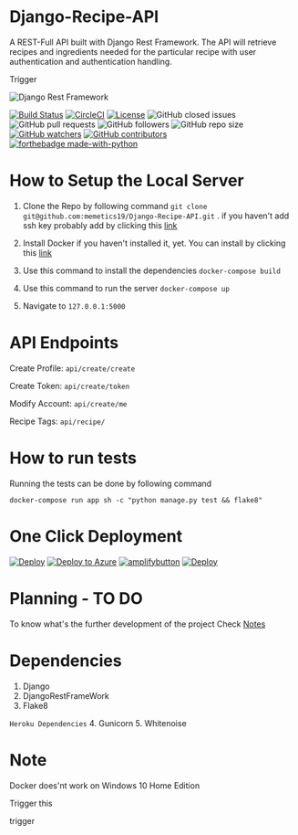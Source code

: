 # Django-Recipe-API

A REST-Full API built with Django Rest Framework. The API will retrieve recipes and ingredients needed for the particular recipe with user authentication and authentication handling. 

Trigger 


![Django Rest Framework](https://files.realpython.com/media/djang-rest-framework-logo.37921ea75c09.png)


[![Build Status](https://travis-ci.com/memetics19/Django-Recipe-API.svg?branch=master)](https://travis-ci.com/memetics19/Django-Recipe-API)
[![CircleCI](https://circleci.com/gh/circleci/circleci-docs.svg?style=svg)](https://cirrus-ci.com/build/6236223771508736)
[![License](http://img.shields.io/:license-mit-blue.svg)](http://doge.mit-license.org)
![GitHub closed issues](https://img.shields.io/github/issues-closed/memetics19/Django-recipe-api)
![GitHub pull requests](https://img.shields.io/github/issues-pr/memetics19/Django-Recipe-API)
![GitHub followers](https://img.shields.io/github/followers/memetics19?style=social)
![GitHub repo size](https://img.shields.io/github/repo-size/memetics19/Django-Recipe-Api)
[![GitHub watchers](https://img.shields.io/github/watchers/memetics19/Django-Recipe-API.svg?style=social&label=Watch&maxAge=2592000)](https://GitHub.com/memetics19/Django-Recipe-API/watchers/)
[![GitHub contributors](https://img.shields.io/github/contributors/Naereen/StrapDown.js.svg)](https://GitHub.com/memetics19/Django-Recipe-API/graphs/contributors/)
[![forthebadge made-with-python](http://ForTheBadge.com/images/badges/made-with-python.svg)](https://www.python.org/)

# How to Setup the Local Server 

1. Clone the Repo by following command
  `git clone git@github.com:memetics19/Django-Recipe-API.git` .
  if you haven't add ssh key probably add by clicking this <a href = "https://help.github.com/en/github/authenticating-to-github/connecting-to-github-with-ssh">link</a>

2. Install Docker if you haven't installed it, yet. You can install by clicking this  <a href="https://www.docker.com/">link</a>

3. Use this command to install the dependencies 
   `docker-compose build`
4. Use this command to run the server 
   `docker-compose up`
5. Navigate to `127.0.0.1:5000`

# API Endpoints

Create Profile: `api/create/create` 

Create Token: `api/create/token`

Modify Account: `api/create/me`

Recipe Tags: `api/recipe/`

# How to run tests

Running the tests can be done by following command 

`docker-compose run app sh -c "python manage.py test && flake8"`

# One Click Deployment

[![Deploy](https://www.herokucdn.com/deploy/button.png)](https://heroku.com/deploy)
[![Deploy to Azure](https://azurecomcdn.azureedge.net/mediahandler/acomblog/media/Default/blog/deploybutton.png)](https://azuredeploy.net/)
[![amplifybutton](https://oneclick.amplifyapp.com/button.svg)](https://console.aws.amazon.com/amplify/home#/deploy?repo=https://github.com/memetics19/Django-Recipe-API)
[![Deploy](https://deploy.zeet.co/Django-Recipe-API.svg)](https://deploy.zeet.co/?url=https://github.com/memetics19/Django-Recipe-API)

# Planning - TO DO
 
To know what's the further development of the project Check <a href = "TODO/Notes.md">Notes</a>

# Dependencies

1. Django 
2. DjangoRestFrameWork
3. Flake8


`Heroku Dependencies`
4. Gunicorn
5. Whitenoise 

# Note
Docker does'nt work on Windows 10 Home Edition 


Trigger this 

trigger 